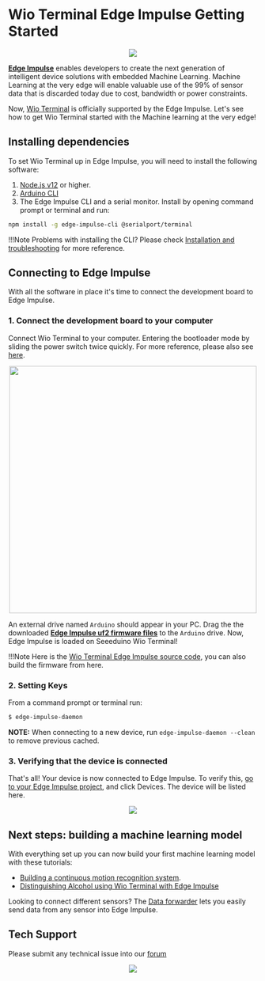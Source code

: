# Wio Terminal Edge Impulse Getting Started

<div align=center><img src="https://files.seeedstudio.com/wiki/Wio-Terminal-Edge-Impulse/banner.png"/></div>

[**Edge Impulse**](https://www.edgeimpulse.com/) enables developers to create the next generation of intelligent device solutions with embedded Machine Learning. Machine Learning at the very edge will enable valuable use of the 99% of sensor data that is discarded today due to cost, bandwidth or power constraints.

Now, [Wio Terminal](https://www.seeedstudio.com/Wio-Terminal-p-4509.html) is officially supported by the Edge Impulse. Let's see how to get Wio Terminal started with the Machine learning at the very edge!

## Installing dependencies

To set Wio Terminal up in Edge Impulse, you will need to install the following software:

1. [Node.js v12](https://nodejs.org/en/) or higher.
2. [Arduino CLI](https://arduino.github.io/arduino-cli/latest/)
3. The Edge Impulse CLI and a serial monitor. Install by opening command prompt or terminal and run:

```sh
npm install -g edge-impulse-cli @serialport/terminal
```

!!!Note
        Problems with installing the CLI? Please check [Installation and troubleshooting](https://docs.edgeimpulse.com/docs/cli-installation) for more reference.

## Connecting to Edge Impulse

With all the software in place it's time to connect the development board to Edge Impulse.

### 1. Connect the development board to your computer

Connect Wio Terminal to your computer. Entering the bootloader mode by sliding the power switch twice quickly. For more reference, please also see [here](https://wiki.seeedstudio.com/Wio-Terminal-Getting-Started/#faq).

<div align=center><img width=500 src="https://files.seeedstudio.com/wiki/Wio-Terminal-CircuitPython/dfu.gif"/></div>

An external drive named `Arduino` should appear in your PC. Drag the the downloaded **[Edge Impulse uf2 firmware files]()** to the `Arduino` drive. Now, Edge Impulse is loaded on Seeeduino Wio Terminal!

!!!Note
        Here is the [Wio Terminal Edge Impulse source code](https://github.com/Seeed-Studio/Seeed_Arduino_edgeimpulse), you can also build the firmware from here.

### 2. Setting Keys

From a command prompt or terminal run:

```sh
$ edge-impulse-daemon
```

**NOTE:** When connecting to a new device, run `edge-impulse-daemon --clean` to remove previous cached.

### 3. Verifying that the device is connected

That's all! Your device is now connected to Edge Impulse. To verify this, [go to your Edge Impulse project](https://studio.edgeimpulse.com/studio/select-project?autoredirect=1), and click Devices. The device will be listed here.

<div align=center><img src="https://files.seeedstudio.com/wiki/Wio-Terminal-Edge-Impulse/device.png"/></div>

## Next steps: building a machine learning model

With everything set up you can now build your first machine learning model with these tutorials:

- [Building a continuous motion recognition system](http://wiki.seeedstudio.com/Wio-Terminal-Continuous-Motion-Recognition).
- [Distinguishing Alcohol using Wio Terminal with Edge Impulse](http://wiki.seeedstudio.com/Wio-Terminal-Edge-Impulse-Distinguish-Alochol)

Looking to connect different sensors? The [Data forwarder](https://docs.edgeimpulse.com/docs/cli-data-forwarder) lets you easily send data from any sensor into Edge Impulse.

## Tech Support

Please submit any technical issue into our [forum](https://forum.seeedstudio.com/)<br /><p style="text-align:center"><a href="https://www.seeedstudio.com/act-4.html?utm_source=wiki&utm_medium=wikibanner&utm_campaign=newproducts" target="_blank"><img src="https://files.seeedstudio.com/wiki/Wiki_Banner/new_product.jpg" /></a></p>
